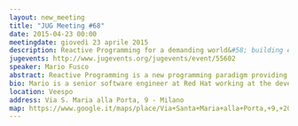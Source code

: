 ```yaml
---
layout: new_meeting
title: "JUG Meeting #68"
date: 2015-04-23 00:00
meetingdate: giovedì 23 aprile 2015
description: Reactive Programming for a demanding world&#58; building event-driven and responsive applications with RxJava
jugevents: http://www.jugevents.org/jugevents/event/55602
speaker: Mario Fusco
abstract: Reactive Programming is a new programming paradigm providing an higher level abstraction to build event-driven, scalable, resilient and responsive applications. Its main idea is extending the observer pattern to support sequences of data/events and adds operators allowing to compose those sequences together in a declarative and functional style. In this talk we'll go over reactive programming principles and then dive into implementation level details showing in a live coding session how to develop a reactive application using RxJava, a library for composing behaviors applied to event streams.
bio: Mario is a senior software engineer at Red Hat working at the development of the core of Drools, the JBoss rule engine. He has a huge experience as Java developer having been involved in (and often leading) many enterprise level projects in several industries ranging from media companies to the financial sector. Among his interests there are also functional programming and Domain Specific Languages. He is also the co-author of "Java 8 in Action" published by Manning.
location: Veespo
address: Via S. Maria alla Porta, 9 - Milano
map: https://www.google.it/maps/place/Via+Santa+Maria+alla+Porta,+9,+20123+Milano/@45.4664129,9.1817829,17z/data=!4m2!3m1!1s0x4786c153a8292d05:0x4c6f0a73c08286b9
---
```

